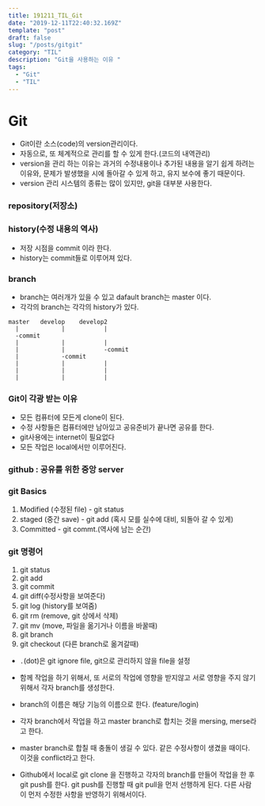```yaml
---
title: 191211_TIL_Git
date: "2019-12-11T22:40:32.169Z"
template: "post"
draft: false
slug: "/posts/gitgit"
category: "TIL"
description: "Git을 사용하는 이유 "
tags:
  - "Git"
  - "TIL"
---
```


# Git

- Git이란 소스(code)의 version관리이다.
- 자동으로, 또 체계적으로 관리를 할 수 있게 한다.(코드의 내역관리)
- version을 관리 하는 이유는 과거의 수정내용이나 추가된 내용을 알기 쉽게 하려는 이유와, 문제가 발생했을 시에 돌아갈 수 있게 하고, 유지 보수에 좋기 때문이다.
- version 관리 시스템의 종류는 많이 있지만, git을 대부분 사용한다.

### repository(저장소)

### history(수정 내용의 역사)

- 저장 시점을 commit 이라 한다.
- history는 commit들로 이루어져 있다.

### branch

- branch는 여러개가 있을 수 있고 dafault branch는 master 이다.
- 각각의 branch는 각각의 history가 있다.

```
master   develop    develop2
  |            |           |
  -commit
  |            |           |
  |            |           -commit
  |            -commit
  |            |           |
  |            |           |
  |            |           |
```

### Git이 각광 받는 이유

- 모든 컴퓨터에 모든게 clone이 된다.
- 수정 사항들은 컴퓨터에만 남아있고 공유준비가 끝나면 공유를 한다.
- git사용에는 internet이 필요없다
- 모든 작업은 local에서만 이루어진다.

### github : 공유를 위한 중앙 server

### git Basics

1. Modified (수정된 file) - git status
2. staged (중간 save) - git add (혹시 모를 실수에 대비, 되돌아 갈 수 있게)
3. Committed - git commt.(역사에 남는 순간)

### git 명령어

1. git status
2. git add
3. git commit
4. git diff(수정사항을 보여준다)
5. git log (history를 보여줌)
6. git rm (remove, git 상에서 삭제)
7. git mv (move, 파일을 옮기거나 이름을 바꿀때)
8. git branch
9. git checkout (다른 branch로 옮겨갈때)

- `.`(dot)은 git ignore file, git으로 관리하지 않을 file을 설정

- 함께 작업을 하기 위해서, 또 서로의 작업에 영향을 받지않고 서로 영향을 주지 않기 위해서 각자 branch를 생성한다.
- branch의 이름은 해당 기능의 이름으로 한다. (feature/login)
- 각자 branch에서 작업을 하고 master branch로 합치는 것을 mersing, merse라고 한다.
- master branch로 합칠 때 충돌이 생길 수 있다. 같은 수정사항이 생겼을 때이다. 이것을 conflict라고 한다.
- Github에서 local로 git clone 을 진행하고 각자의 branch를 만들어 작업을 한 후 git push를 한다. git push를 진행할 때 git pull을 먼저 선행하게 된다. 다른 사람이 먼저 수정한 사항을 반영하기 위해서이다.
